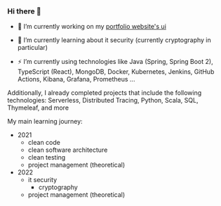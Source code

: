 ### Hi there 👋

- 🔭 I’m currently working on my [portfolio website's ui](https://github.com/flamestro/PortfolioPage)

- 🌱 I’m currently learning about it security (currently cryptography in particular)

- ⚡ I’m currently using technologies like Java (Spring, Spring Boot 2), TypeScript (React), MongoDB, Docker, Kubernetes, Jenkins, GitHub Actions, Kibana, Grafana, Prometheus ...

Additionally, I already completed projects that include the following technologies: Serverless, Distributed Tracing, Python, Scala, SQL, Thymeleaf, and more

My main learning journey:
- 2021
  - clean code
  - clean software architecture
  - clean testing
  - project management (theoretical)
- 2022
  - it security
    - cryptography 
  - project management (theoretical)
